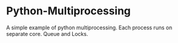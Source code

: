 # Python-Multiprocessing
A simple example of python multiprocessing. Each process runs on separate core. Queue and Locks. 
